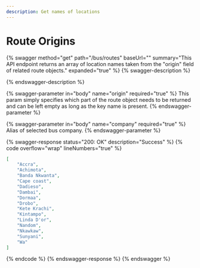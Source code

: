 ```yaml
---
description: Get names of locations
---
```


# Route Origins

{% swagger method="get" path="/bus/routes" baseUrl="" summary="This API endpoint returns an array of location names taken from the "origin" field of related route objects." expanded="true" %}
{% swagger-description %}

{% endswagger-description %}

{% swagger-parameter in="body" name="origin" required="true" %}
This param simply specifies which part of the route object needs to be returned and can be left empty as long as the key name is present.
{% endswagger-parameter %}

{% swagger-parameter in="body" name="company" required="true" %}
Alias of selected bus company.
{% endswagger-parameter %}

{% swagger-response status="200: OK" description="Success" %}
{% code overflow="wrap" lineNumbers="true" %}
```json
[
    "Accra",
    "Achimota",
    "Banda Nkwanta",
    "Cape coast",
    "Dadieso",
    "Dambai",
    "Dormaa",
    "Drobo",
    "Kete Krachi",
    "Kintampo",
    "Linda D'or",
    "Nandom",
    "Nkawkaw",
    "Sunyani",
    "Wa"
]
```
{% endcode %}
{% endswagger-response %}
{% endswagger %}
